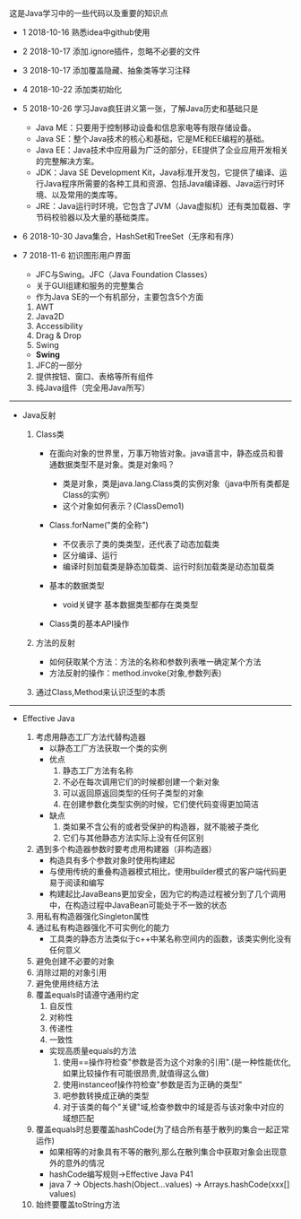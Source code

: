 这是Java学习中的一些代码以及重要的知识点

- 1 2018-10-16 熟悉idea中github使用
- 2 2018-10-17 添加.ignore插件，忽略不必要的文件
- 3 2018-10-17 添加覆盖隐藏、抽象类等学习注释
- 4 2018-10-22 添加类初始化
- 5 2018-10-26 学习Java疯狂讲义第一张，了解Java历史和基础只是
    - Java ME：只要用于控制移动设备和信息家电等有限存储设备。
    - Java SE：整个Java技术的核心和基础，它是ME和EE编程的基础。
    - Java EE：Java技术中应用最为广泛的部分，EE提供了企业应用开发相关的完整解决方案。
    - JDK：Java SE Development Kit，Java标准开发包，它提供了编译、运行Java程序所需要的各种工具和资源、包括Java编译器、Java运行时环境、以及常用的类库等。
    - JRE：Java运行时环境，它包含了JVM（Java虚拟机）还有类加载器、字节码校验器以及大量的基础类库。
- 6 2018-10-30 Java集合，HashSet和TreeSet（无序和有序）
- 7 2018-11-6 初识图形用户界面
    - JFC与Swing。JFC（Java Foundation Classes）
    - 关于GUI组建和服务的完整集合
    - 作为Java SE的一个有机部分，主要包含5个方面
    1. AWT
    2. Java2D
    3. Accessibility
    4. Drag & Drop
    5. Swing
    
    - **Swing**
    1. JFC的一部分
    2. 提供按钮、窗口、表格等所有组件
    3. 纯Java组件（完全用Java所写）
    
---

- Java反射

    1. Class类
        - 在面向对象的世界里，万事万物皆对象。java语言中，静态成员和普通数据类型不是对象。类是对象吗？
            - 类是对象，类是java.lang.Class类的实例对象（java中所有类都是Class的实例）
            - 这个对象如何表示？(ClassDemo1)
    
        - Class.forName("类的全称")
            - 不仅表示了类的类类型，还代表了动态加载类
            - 区分编译、运行
            - 编译时刻加载类是静态加载类、运行时刻加载类是动态加载类
    
        - 基本的数据类型
            - void关键字 基本数据类型都存在类类型
            
        - Class类的基本API操作
        
    2. 方法的反射
        - 如何获取某个方法：方法的名称和参数列表唯一确定某个方法
        - 方法反射的操作：method.invoke(对象,参数列表)
        
    3. 通过Class,Method来认识泛型的本质
    
---

- Effective Java

    1. 考虑用静态工厂方法代替构造器
        - 以静态工厂方法获取一个类的实例
        - 优点
            1. 静态工厂方法有名称
            2. 不必在每次调用它们的时候都创建一个新对象
            3. 可以返回原返回类型的任何子类型的对象
            4. 在创建参数化类型实例的时候，它们使代码变得更加简洁
        - 缺点
            1. 类如果不含公有的或者受保护的构造器，就不能被子类化
            2. 它们与其他静态方法实际上没有任何区别
    2. 遇到多个构造器参数时要考虑用构建器（非构造器）
        - 构造具有多个参数对象时使用构建起
        - 与使用传统的重叠构造器模式相比，使用builder模式的客户端代码更易于阅读和编写
        - 构建起比JavaBeans更加安全，因为它的构造过程被分到了几个调用中，在构造过程中JavaBean可能处于不一致的状态
    3. 用私有构造器强化Singleton属性
    4. 通过私有构造器强化不可实例化的能力
        - 工具类的静态方法类似于c++中某名称空间内的函数，该类实例化没有任何意义
    5. 避免创建不必要的对象
    6. 消除过期的对象引用
    7. 避免使用终结方法
    8. 覆盖equals时请遵守通用约定
        1. 自反性
        2. 对称性
        3. 传递性
        4. 一致性
        - 实现高质量equals的方法
            1. 使用==操作符检查"参数是否为这个对象的引用".(是一种性能优化,如果比较操作有可能很昂贵,就值得这么做)
            2. 使用instanceof操作符检查"参数是否为正确的类型"
            3. 吧参数转换成正确的类型
            4. 对于该类的每个"关键"域,检查参数中的域是否与该对象中对应的域想匹配
    9. 覆盖equals时总要覆盖hashCode(为了结合所有基于散列的集合一起正常运作)
        - 如果相等的对象具有不等的散列,那么在散列集合中获取对象会出现意外的意外的情况
        - hashCode编写规则->Effective Java P41
        - java 7 -> Objects.hash(Object...values) -> Arrays.hashCode(xxx[] values)
    10. 始终要覆盖toString方法